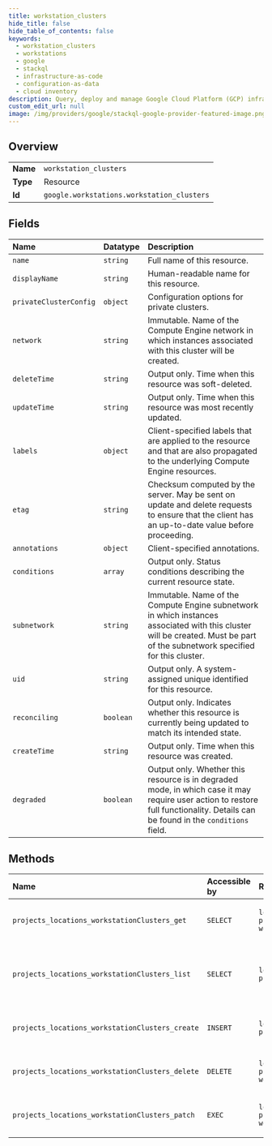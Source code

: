 ```yaml
---
title: workstation_clusters
hide_title: false
hide_table_of_contents: false
keywords:
  - workstation_clusters
  - workstations
  - google    
  - stackql
  - infrastructure-as-code
  - configuration-as-data
  - cloud inventory
description: Query, deploy and manage Google Cloud Platform (GCP) infrastructure and resources using SQL
custom_edit_url: null
image: /img/providers/google/stackql-google-provider-featured-image.png
---
```

  
    

## Overview
<table><tbody>
<tr><td><b>Name</b></td><td><code>workstation_clusters</code></td></tr>
<tr><td><b>Type</b></td><td>Resource</td></tr>
<tr><td><b>Id</b></td><td><code>google.workstations.workstation_clusters</code></td></tr>
</tbody></table>

## Fields
| Name | Datatype | Description |
|:-----|:---------|:------------|
| `name` | `string` | Full name of this resource. |
| `displayName` | `string` | Human-readable name for this resource. |
| `privateClusterConfig` | `object` | Configuration options for private clusters. |
| `network` | `string` | Immutable. Name of the Compute Engine network in which instances associated with this cluster will be created. |
| `deleteTime` | `string` | Output only. Time when this resource was soft-deleted. |
| `updateTime` | `string` | Output only. Time when this resource was most recently updated. |
| `labels` | `object` | Client-specified labels that are applied to the resource and that are also propagated to the underlying Compute Engine resources. |
| `etag` | `string` | Checksum computed by the server. May be sent on update and delete requests to ensure that the client has an up-to-date value before proceeding. |
| `annotations` | `object` | Client-specified annotations. |
| `conditions` | `array` | Output only. Status conditions describing the current resource state. |
| `subnetwork` | `string` | Immutable. Name of the Compute Engine subnetwork in which instances associated with this cluster will be created. Must be part of the subnetwork specified for this cluster. |
| `uid` | `string` | Output only. A system-assigned unique identified for this resource. |
| `reconciling` | `boolean` | Output only. Indicates whether this resource is currently being updated to match its intended state. |
| `createTime` | `string` | Output only. Time when this resource was created. |
| `degraded` | `boolean` | Output only. Whether this resource is in degraded mode, in which case it may require user action to restore full functionality. Details can be found in the `conditions` field. |
## Methods
| Name | Accessible by | Required Params | Description |
|:-----|:--------------|:----------------|:------------|
| `projects_locations_workstationClusters_get` | `SELECT` | `locationsId, projectsId, workstationClustersId` | Returns the requested workstation cluster. |
| `projects_locations_workstationClusters_list` | `SELECT` | `locationsId, projectsId` | Returns all workstation clusters in the specified location. |
| `projects_locations_workstationClusters_create` | `INSERT` | `locationsId, projectsId` | Creates a new workstation cluster. |
| `projects_locations_workstationClusters_delete` | `DELETE` | `locationsId, projectsId, workstationClustersId` | Deletes the specified workstation cluster. |
| `projects_locations_workstationClusters_patch` | `EXEC` | `locationsId, projectsId, workstationClustersId` | Updates an existing workstation cluster. |

